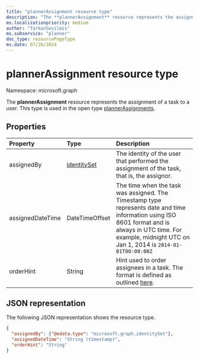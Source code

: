 ```yaml
---
title: "plannerAssignment resource type"
description: "The **plannerAssignment** resource represents the assignment of a task to a user. This type is used in the open type plannerAssignments."
ms.localizationpriority: medium
author: "TarkanSevilmis"
ms.subservice: "planner"
doc_type: resourcePageType
ms.date: 07/26/2024
---
```


# plannerAssignment resource type

Namespace: microsoft.graph

The **plannerAssignment** resource represents the assignment of a task to a user. This type is used in the open type [plannerAssignments](plannerassignments.md).


## Properties
| Property	   | Type	|Description|
|:---------------|:--------|:----------|
|assignedBy|[identitySet](identityset.md)|The identity of the user that performed the assignment of the task, that is, the assignor.|
|assignedDateTime|DateTimeOffset|The time when the task was assigned. The Timestamp type represents date and time information using ISO 8601 format and is always in UTC time. For example, midnight UTC on Jan 1, 2014 is `2014-01-01T00:00:00Z`|
|orderHint|String|Hint used to order assignees in a task. The format is defined as outlined [here](planner-order-hint-format.md).|

## JSON representation
The following JSON representation shows the resource type.

<!-- {
  "blockType": "resource",
  "optionalProperties": [

  ],
  "@odata.type": "microsoft.graph.plannerAssignment"
}-->

```json
{
  "assignedBy": {"@odata.type": "microsoft.graph.identitySet"},
  "assignedDateTime": "String (timestamp)",
  "orderHint": "String"
}

```

<!-- uuid: 8fcb5dbc-d5aa-4681-8e31-b001d5168d79
2015-10-25 14:57:30 UTC -->
<!-- {
  "type": "#page.annotation",
  "description": "plannerAssignment resource",
  "keywords": "",
  "section": "documentation",
  "tocPath": ""
}-->

